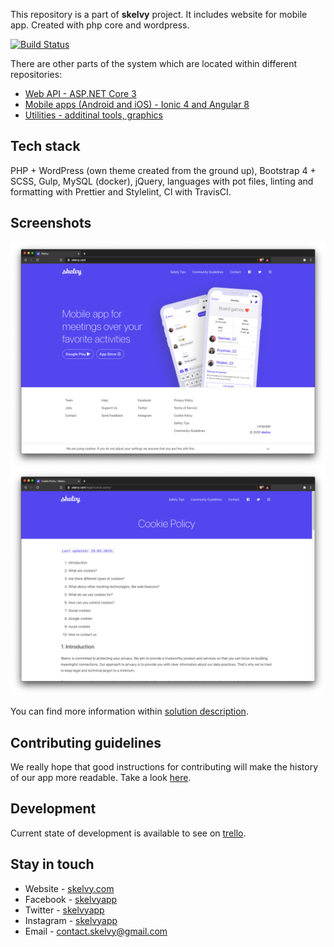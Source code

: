 This repository is a part of **skelvy** project. It includes website for mobile app.
Created with php core and wordpress.

[![Build Status](https://travis-ci.com/rafalschmidt97/skelvy-website.svg?token=z2Ugw1HzqG3BK6LFW2LT&branch=master)](https://travis-ci.com/rafalschmidt97/skelvy-website)

There are other parts of the system which are located within different repositories:
- [Web API - ASP.NET Core 3](https://github.com/rafalschmidt97/skelvy-api)
- [Mobile apps (Android and iOS) - Ionic 4 and Angular 8](https://github.com/rafalschmidt97/skelvy-client)
- [Utilities - additinal tools, graphics](https://github.com/rafalschmidt97/skelvy-utilities)

## Tech stack

PHP + WordPress (own theme created from the ground up), Bootstrap 4 + SCSS, Gulp, MySQL (docker), jQuery, languages with pot files, linting and formatting with Prettier and Stylelint, CI with TravisCI.

## Screenshots

![Homepage](docs/images/website-shadow.png)
![Post](docs/images/post-shadow.png)

You can find more information within [solution description](docs/solution.md).

## Contributing guidelines

We really hope that good instructions for contributing will make the history of our app more readable. 
Take a look [here](CONTRIBUTING.md).

## Development

Current state of development is available to see on [trello](https://trello.com/b/MCzNyRJf).

## Stay in touch

* Website - [skelvy.com](https://skelvy.com/)
* Facebook - [skelvyapp](https://facebook.com/skelvyapp/)
* Twitter - [skelvyapp](https://twitter.com/skelvyapp/)
* Instagram - [skelvyapp](https://instagram.com/skelvyapp/)
* Email - [contact.skelvy@gmail.com](mailto:contact.skelvy@gmail.com)
